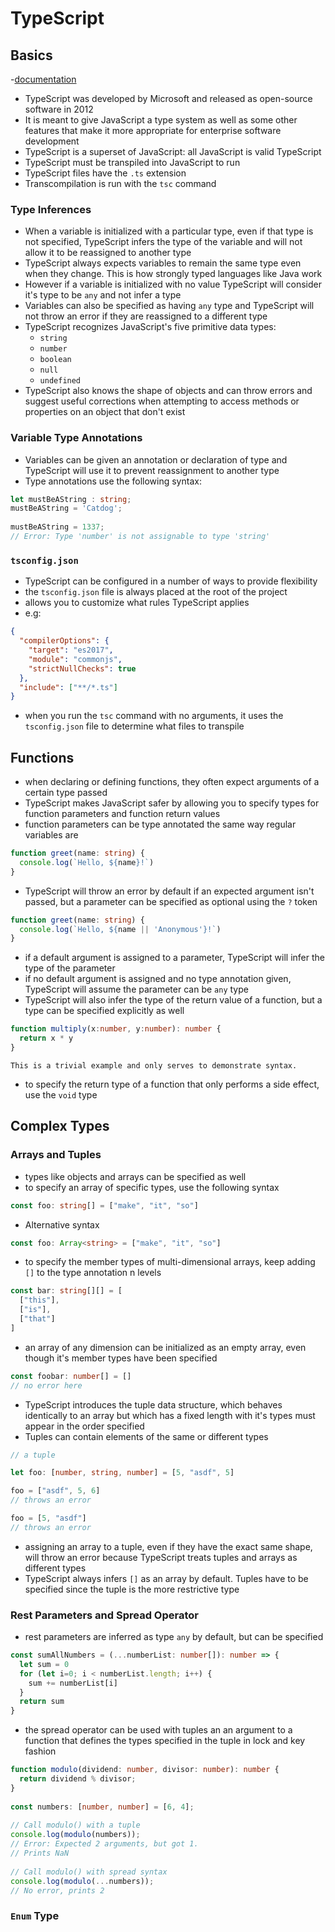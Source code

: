 # TypeScript

## Basics 
-[documentation](https://www.typescriptlang.org/)
- TypeScript was developed by Microsoft and released as open-source software in 2012 
- It is meant to give JavaScript a type system as well as some other features that make it more appropriate for enterprise software development
- TypeScript is a superset of JavaScript: all JavaScript is valid TypeScript
- TypeScript must be transpiled into JavaScript to run
- TypeScript files have the `.ts` extension 
- Transcompilation is run with the `tsc` command

### Type Inferences
- When a variable is initialized with a particular type, even if that type is not specified, TypeScript infers the type of the variable and will not allow it to be reassigned to another type
- TypeScript always expects variables to remain the same type even when they change. This is how strongly typed languages like Java work
- However if a variable is initialized with no value TypeScript will consider it's type to be `any` and not infer a type
- Variables can also be specified as having `any` type and TypeScript will not throw an error if they are reassigned to a different type
- TypeScript recognizes JavaScript's five primitive data types: 
  - `string`
  - `number` 
  - `boolean` 
  - `null` 
  - `undefined`
- TypeScript also knows the shape of objects and can throw errors and suggest useful corrections when attempting to access methods or properties on an object that don't exist

### Variable Type Annotations 
- Variables can be given an annotation or declaration of type and TypeScript will use it to prevent reassignment to another type  
- Type annotations use the following syntax: 

```ts
let mustBeAString : string;
mustBeAString = 'Catdog';
 
mustBeAString = 1337;
// Error: Type 'number' is not assignable to type 'string'
```

### `tsconfig.json`
- TypeScript can be configured in a number of ways to provide flexibility 
- the `tsconfig.json` file is always placed at the root of the project
- allows you to customize what rules TypeScript applies 
- e.g: 

```json 
{
  "compilerOptions": {
    "target": "es2017",
    "module": "commonjs",
    "strictNullChecks": true
  },
  "include": ["**/*.ts"]
}
```
- when you run the `tsc` command with no arguments, it uses the `tsconfig.json` file to determine what files to transpile

## Functions
- when declaring or defining functions, they often expect arguments of a certain type passed 
- TypeScript makes JavaScript safer by allowing you to specify types for function parameters and function return values 
- function parameters can be type annotated the same way regular variables are

```ts 
function greet(name: string) {
  console.log(`Hello, ${name}!`)
}
```

- TypeScript will throw an error by default if an expected argument isn't passed, but a parameter can be specified as optional using the `?` token 

```ts 
function greet(name: string) {
  console.log(`Hello, ${name || 'Anonymous'}!`)
}
```

- if a default argument is assigned to a parameter, TypeScript will infer the type of the parameter 
- if no default argument is assigned and no type annotation given, TypeScript will assume the parameter can be `any` type 
- TypeScript will also infer the type of the return value of a function, but a type can be specified explicitly as well 

```ts 
function multiply(x:number, y:number): number {
  return x * y
}
```
    This is a trivial example and only serves to demonstrate syntax.

- to specify the return type of a function that only performs a side effect, use the `void` type 

## Complex Types 

### Arrays and Tuples
- types like objects and arrays can be specified as well 
- to specify an array of specific types, use the following syntax 

```ts 
const foo: string[] = ["make", "it", "so"]
```

- Alternative syntax 

```ts 
const foo: Array<string> = ["make", "it", "so"]
```

- to specify the member types of multi-dimensional arrays, keep adding `[]` to the type annotation n levels 

```ts 
const bar: string[][] = [
  ["this"],
  ["is"],
  ["that"]
]
```

- an array of any dimension can be initialized as an empty array, even though it's member types have been specified 

```ts 
const foobar: number[] = []
// no error here
```

- TypeScript introduces the tuple data structure, which behaves identically to an array but which has a fixed length with it's types must appear in the order specified
- Tuples can contain elements of the same or different types

```ts 
// a tuple 

let foo: [number, string, number] = [5, "asdf", 5]

foo = ["asdf", 5, 6]
// throws an error

foo = [5, "asdf"]
// throws an error
```

- assigning an array to a tuple, even if they have the exact same shape, will throw an error because TypeScript treats tuples and arrays as different types
- TypeScript always infers `[]` as an array by default. Tuples have to be specified since the tuple is the more restrictive type

### Rest Parameters and Spread Operator
- rest parameters are inferred as type `any` by default, but can be specified  

```ts 
const sumAllNumbers = (...numberList: number[]): number => {
  let sum = 0
  for (let i=0; i < numberList.length; i++) {
    sum += numberList[i]
  }
  return sum
}
```

- the spread operator can be used with tuples an an argument to a function that defines the types specified in the tuple in lock and key fashion 

```ts 
function modulo(dividend: number, divisor: number): number {
  return dividend % divisor;
}
 
const numbers: [number, number] = [6, 4];
 
// Call modulo() with a tuple
console.log(modulo(numbers));
// Error: Expected 2 arguments, but got 1.
// Prints NaN
 
// Call modulo() with spread syntax
console.log(modulo(...numbers));
// No error, prints 2
```

### `Enum` Type 
